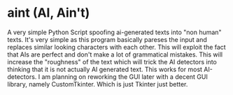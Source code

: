 # aint (AI, Ain't)
A very simple Python Script spoofing ai-generated texts into "non human" texts. It's very simple as this program basically pareses the input and replaces similar looking characters with each other. This will exploit the fact that AIs are perfect and don't make a lot of grammatical mistakes. This will increase the "roughness" of the text which will trick the AI detectors into thinking that it is not actually AI generated text. This works for most AI-detectors. I am planning on reworking the GUI later with a decent GUI library, namely CustomTkinter. Which is just Tkinter just better.
